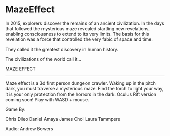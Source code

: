 # MazeEffect
In 2015, explorers discover the remains of an ancient civilization.  In the days that followed the mysterious maze revealed startling new revelations, enabling consciousness to extend to its very limits.  The basis for this revelation was a force that controlled the very fabic of space and time.

They called it the greatest discovery in human history.

The civilizations of the world call it...

MAZE EFFECT

****

Maze effect is a 3d first person dungeon crawler.  Waking up in the pitch dark, you must traverse a mysterious maze. Find the torch to light your way, it is your only protection from the horrors in the dark. Oculus Rift version coming soon! Play with WASD + mouse.


Game By:

Chris Dileo
Daniel Amaya
James Choi
Laura Tammpere


Audio:
Andrew Bowers
